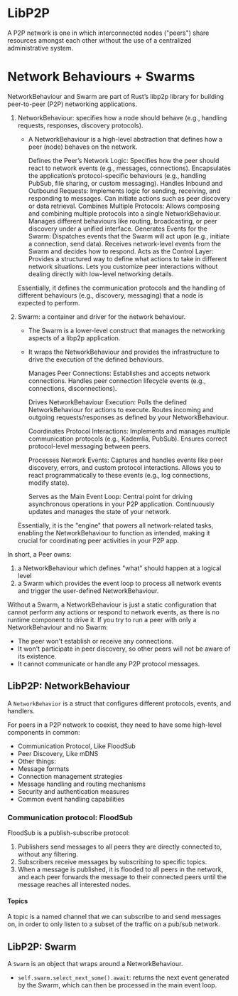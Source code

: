 # LibP2P

A P2P network is one in which interconnected nodes ("peers") share resources amongst each other without the use of a centralized administrative system.

# Network Behaviours + Swarms

NetworkBehaviour and Swarm are part of Rust’s libp2p library for building peer-to-peer (P2P) networking applications.

1. NetworkBehaviour: specifies how a node should behave (e.g., handling requests, responses, discovery protocols).

   - A NetworkBehaviour is a high-level abstraction that defines how a peer (node) behaves on the network.

      Defines the Peer’s Network Logic:
         Specifies how the peer should react to network events (e.g., messages, connections).
         Encapsulates the application’s protocol-specific behaviours (e.g., handling PubSub, file sharing, or custom messaging).
      Handles Inbound and Outbound Requests:
         Implements logic for sending, receiving, and responding to messages.
         Can initiate actions such as peer discovery or data retrieval.
      Combines Multiple Protocols:
         Allows composing and combining multiple protocols into a single NetworkBehaviour.
         Manages different behaviours like routing, broadcasting, or peer discovery under a unified interface.
      Generates Events for the Swarm:
         Dispatches events that the Swarm will act upon (e.g., initiate a connection, send data).
         Receives network-level events from the Swarm and decides how to respond.
      Acts as the Control Layer:
         Provides a structured way to define what actions to take in different network situations.
         Lets you customize peer interactions without dealing directly with low-level networking details.

   Essentially, it defines the communication protocols and the handling of different behaviours (e.g., discovery, messaging) that a node is expected to perform.

2. Swarm: a container and driver for the network behaviour.

   - The Swarm is a lower-level construct that manages the networking aspects of a libp2p application.
   - It wraps the NetworkBehaviour and provides the infrastructure to drive the execution of the defined behaviours.

      Manages Peer Connections:
         Establishes and accepts network connections.
         Handles peer connection lifecycle events (e.g., connections, disconnections).

      Drives NetworkBehaviour Execution:
         Polls the defined NetworkBehaviour for actions to execute.
         Routes incoming and outgoing requests/responses as defined by your NetworkBehaviour.

      Coordinates Protocol Interactions:
         Implements and manages multiple communication protocols (e.g., Kademlia, PubSub).
         Ensures correct protocol-level messaging between peers.

      Processes Network Events:
         Captures and handles events like peer discovery, errors, and custom protocol interactions.
         Allows you to react programmatically to these events (e.g., log connections, modify state).

      Serves as the Main Event Loop:
         Central point for driving asynchronous operations in your P2P application.
         Continuously updates and manages the state of your network.

   Essentially, it is the "engine" that powers all network-related tasks, enabling the NetworkBehaviour to function as intended, making it crucial for coordinating peer activities in your P2P app.

In short, a Peer owns:
   1. a NetworkBehaviour which defines "what" should happen at a logical level
   2. a Swarm which provides the event loop to process all network events and trigger the user-defined NetworkBehaviour.

Without a Swarm, a NetworkBehaviour is just a static configuration that cannot perform any actions or respond to network events, as there is no runtime component to drive it. If you try to run a peer with only a NetworkBehaviour and no Swarm:
   - The peer won't establish or receive any connections.
   - It won't participate in peer discovery, so other peers will not be aware of its existence.
   - It cannot communicate or handle any P2P protocol messages.

## LibP2P: NetworkBehaviour

A `NetworkBehavior` is a struct that configures different protocols, events, and handlers.

For peers in a P2P network to coexist, they need to have some high-level components in common:
 - Communication Protocol, Like FloodSub
 - Peer Discovery, Like mDNS
 - Other things:
  - Message formats
  - Connection management strategies
  - Message handling and routing mechanisms
  - Security and authentication measures
  - Common event handling capabilities

### Communication protocol: FloodSub

FloodSub is a publish-subscribe protocol:
1. Publishers send messages to all peers they are directly connected to, without any filtering.
2. Subscribers receive messages by subscribing to specific topics.
3. When a message is published, it is flooded to all peers in the network, and
  each peer forwards the message to their connected peers until the message reaches all interested nodes.

#### Topics
A topic is a named channel that we can subscribe to and send messages on, in order to only listen to a subset of the traffic on a pub/sub network.


## LibP2P: Swarm

A `Swarm` is an object that wraps around a NetworkBehaviour.

- `self.swarm.select_next_some().await`: returns the next event generated by the Swarm, which can then be processed in the main event loop.